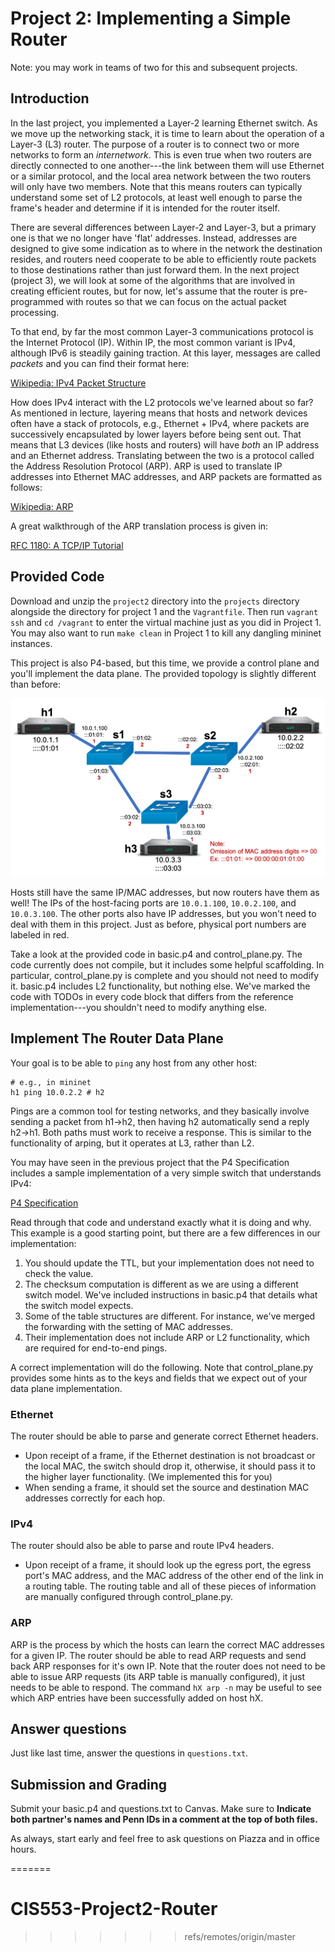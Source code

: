 
# Project 2: Implementing a Simple Router

Note: you may work in teams of two for this and subsequent projects.

## Introduction

In the last project, you implemented a Layer-2 learning Ethernet switch.
As we move up the networking stack, it is time to learn about the operation of a Layer-3 (L3) router.
The purpose of a router is to connect two or more networks to form an *internetwork*.
This is even true when two routers are directly connected to one another---the link between them will use Ethernet or a similar protocol, and the local area network between the two routers will only have two members.
Note that this means routers can typically understand some set of L2 protocols, at least well enough to parse the frame's header and determine if it is intended for the router itself.


There are several differences between Layer-2 and Layer-3, but a primary one is that we no longer have 'flat' addresses.
Instead, addresses are designed to give some indication as to where in the network the destination resides, and routers need cooperate to be able to efficiently route packets to those destinations rather than just forward them.
In the next project (project 3), we will look at some of the algorithms that are involved in creating efficient routes, but for now, let's assume that the router is pre-programmed with routes so that we can focus on the actual packet processing.


To that end, by far the most common Layer-3 communications protocol is the Internet Protocol (IP).
Within IP, the most common variant is IPv4, although IPv6 is steadily gaining traction.
At this layer, messages are called *packets* and you can find their format here:

[Wikipedia: IPv4 Packet Structure](https://en.wikipedia.org/wiki/IPv4#Packet_structure)

How does IPv4 interact with the L2 protocols we've learned about so far?  As mentioned in lecture, layering means that hosts and network devices often have a stack of protocols, e.g., Ethernet + IPv4, where packets are successively encapsulated by lower layers before being sent out.
That means that L3 devices (like hosts and routers) will have *both* an IP address and an Ethernet address.
Translating between the two is a protocol called the Address Resolution Protocol (ARP).
ARP is used to translate IP addresses into Ethernet MAC addresses, and ARP packets are formatted as follows:

[Wikipedia: ARP](https://en.wikipedia.org/wiki/Address_Resolution_Protocol)

A great walkthrough of the ARP translation process is given in:

[RFC 1180: A TCP/IP Tutorial](https://tools.ietf.org/html/rfc1180#section-4)



## Provided Code

Download and unzip the `project2` directory into the `projects` directory alongside the directory for project 1 and the `Vagrantfile`.
Then run `vagrant ssh` and `cd /vagrant` to enter the virtual machine just as you did in Project 1.
You may also want to run `make clean` in Project 1 to kill any dangling mininet instances.

This project is also P4-based, but this time, we provide a control plane and you'll implement the data plane.
The provided topology is slightly different than before:

![Topology](configs/topology.png)

Hosts still have the same IP/MAC addresses, but now routers have them as well!  The IPs of the host-facing ports are `10.0.1.100`, `10.0.2.100`, and `10.0.3.100`.
The other ports also have IP addresses, but you won't need to deal with them in this project.
Just as before, physical port numbers are labeled in red.

Take a look at the provided code in basic.p4 and control_plane.py.
The code currently does not compile, but it includes some helpful scaffolding.
In particular, control_plane.py is complete and you should not need to modify it.
basic.p4 includes L2 functionality, but nothing else.
We've marked the code with TODOs in every code block that differs from the reference implementation---you shouldn't need to modify anything else.


## Implement The Router Data Plane

Your goal is to be able to `ping` any host from any other host:

```console
# e.g., in mininet
h1 ping 10.0.2.2 # h2
```

Pings are a common tool for testing networks, and they basically involve sending a packet from h1->h2, then having h2 automatically send a reply h2->h1.
Both paths must work to receive a response.
This is similar to the functionality of arping, but it operates at L3, rather than L2.

You may have seen in the previous project that the P4 Specification includes a sample implementation of a very simple switch that understands IPv4:

[P4 Specification](https://p4.org/p4-spec/docs/P4-16-v1.0.0-spec.html#sec-vss-all)

Read through that code and understand exactly what it is doing and why.
This example is a good starting point, but there are a few differences in our implementation:

  1. You should update the TTL, but your implementation does not need to check the value.
  2. The checksum computation is different as we are using a different switch model.  We've included instructions in basic.p4 that details what the switch model expects.
  3. Some of the table structures are different.  For instance, we've merged the forwarding with the setting of MAC addresses.
  4. Their implementation does not include ARP or L2 functionality, which are required for end-to-end pings.

A correct implementation will do the following.
Note that control_plane.py provides some hints as to the keys and fields that we expect out of your data plane implementation.

### Ethernet
  The router should be able to parse and generate correct Ethernet headers.

  - Upon receipt of a frame, if the Ethernet destination is not broadcast or the local MAC, the switch should drop it, otherwise, it should pass it to the higher layer functionality. (We implemented this for you)
  - When sending a frame, it should set the source and destination MAC addresses correctly for each hop.

### IPv4
  The router should also be able to parse and route IPv4 headers.

  - Upon receipt of a frame, it should look up the egress port, the egress port's MAC address, and the MAC address of the other end of the link in a routing table.
  The routing table and all of these pieces of information are manually configured through control_plane.py.

### ARP
  ARP is the process by which the hosts can learn the correct MAC addresses for a given IP.
  The router should be able to read ARP requests and send back ARP responses for it's own IP.
  Note that the router does not need to be able to issue ARP requests (its ARP table is manually configured), it just needs to be able to respond.
  The command `hX arp -n` may be useful to see which ARP entries have been successfully added on host hX.


## Answer questions

Just like last time, answer the questions in `questions.txt`.

## Submission and Grading

Submit your basic.p4 and questions.txt to Canvas.  Make sure to **Indicate both partner's names and Penn IDs in a comment at the top of both files.**

As always, start early and feel free to ask questions on Piazza and in office hours.


=======
# CIS553-Project2-Router
>>>>>>> refs/remotes/origin/master
